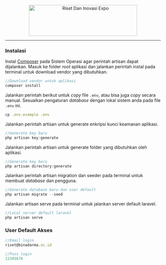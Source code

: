 <p align="center">
    <img src="https://raw.githubusercontent.com/RiyanAmanda/RIE/master/public/assets/logo/rie-dark.png" alt="Riset Dan Inovasi Expo" width="350px" height="100px">
    <hr/>
</p>

### Instalasi
Instal [Composer](https://getcomposer.org/) pada Sistem Operasi agar perintah artisan dapat dijalankan. Masuk ke folder <i>root</i> aplikasi dan jalankan perintah instal pada terminal untuk download vendor yang dibutuhkan.

```javascript
//Download vendor untuk aplikasi
composer install
```

Jalankan perintah berikut untuk <i>copy</i> file `.env`, atau bisa juga <i>copy</i> secara manual. Sesuaikan pengaturan <i>database</i> dengan lokal sistem anda pada file `.env` ini.

```javascript
cp .env.example .env
```

Jalankan perintah artisan untuk generate enkripsi kunci keamanan aplikasi.

```javascript
//Generate key baru
php artisan key:generate
```
Jalankan perintah artisan untuk generate folder yang dibutuhkan oleh aplikasi.

```javascript
//Generate key baru
php artisan directory:generate
```
Jalankan perintah artisan migration dan seeder pada terminal untuk membuat <i>database</i> dan pengguna.

```javascript
//Generate database baru dan user default
php artisan migrate --seed

```

Jalankan artisan serve pada terminal untuk jalankan server default laravel.

```javascript
//Local server default laravel
php artisan serve

```

### User Default Akses

```javascript
//Email login
riset@binadarma.ac.id

//Pass login
12345678
```